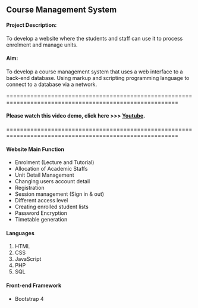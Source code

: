 ## Course Management System

#### Project Description:
To develop a website where the students and staff can use it to process enrolment and manage units. 

#### Aim: 
To develop a course management system that uses a web interface to a back-end database. Using markup and scripting programming language to connect to a database via a network.  

========================================================================================================
#### Please watch this video demo, click here  >>> [Youtube](https://www.youtube.com/watch?v=4tdzcISoEv4).

========================================================================================================

#### Website Main Function
- Enrolment (Lecture and Tutorial)
- Allocation of Academic Staffs
- Unit Detail Management
- Changing users account detail
- Registration
- Session management (Sign in & out)
- Different access level
- Creating enrolled student lists
- Password Encryption 
- Timetable generation

#### Languages
1. HTML
2. CSS
3. JavaScript
4. PHP
5. SQL

#### Front-end Framework
- Bootstrap 4 






